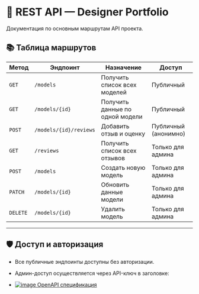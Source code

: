 # 🧩 REST API — Designer Portfolio

Документация по основным маршрутам API проекта.

## 📚 Таблица маршрутов

| Метод   | Эндпоинт                   | Назначение                             | Доступ              |
|---------|----------------------------|----------------------------------------|---------------------|
| `GET`   | `/models`                  | Получить список всех моделей           | Публичный           |
| `GET`   | `/models/{id}`             | Получить данные по одной модели        | Публичный           |
| `POST`  | `/models/{id}/reviews`     | Добавить отзыв и оценку                | Публичный (анонимно)|
| `GET`   | `/reviews`                 | Получить список всех отзывов           | Только для админа   |
| `POST`  | `/models`                  | Создать новую модель                   | Только для админа   |
| `PATCH` | `/models/{id}`             | Обновить данные модели                 | Только для админа   |
| `DELETE`| `/models/{id}`             | Удалить модель                         | Только для админа   |

---

## 🛡️ Доступ и авторизация

- Все публичные эндпоинты доступны без авторизации.
- Админ-доступ осуществляется через API-ключ в заголовке:


- [![image](https://github.com/user-attachments/assets/e8c38c80-15a0-4178-962f-dd1a22f6e52f)
 OpenAPI cпецификация](docs/API/openapi.yaml)
